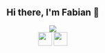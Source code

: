 <div align="center">
    <h2>Hi there, I'm Fabian 👋</h2>
<img
    src="https://github-readme-stats.vercel.app/api?username=fabian-gubler&show_icons=true&theme=react&&hide_border=true"
  />
  <br />
  <img height="32" width="32" src="https://cdn.jsdelivr.net/npm/simple-icons@v5/icons/simpleicons.svg" />
  <img height="32" width="32" src="https://unpkg.com/simple-icons@v5/icons/simpleicons.svg" />

</div>
